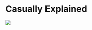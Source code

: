 # Casually Explained

![](https://external-content.duckduckgo.com/iu/?u=https%3A%2F%2Ftse1.mm.bing.net%2Fth%3Fid%3DOIP.Bc9uBOevPFUozyEu_haVtQHaEK%26pid%3DApi&f=1)
